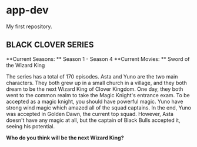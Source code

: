 # app-dev
My first repository.

## BLACK CLOVER SERIES
**Current Seasons: ** Season 1 - Season 4
**Current Movies: ** Sword of the Wizard King

The series has a total of 170 episodes. 
Asta and Yuno are the two main characters. They both grew up in a small church in a village, and they both dream to be the next Wizard King of Clover Kingdom. One day, they both went to the common realm to take the Magic Knight's entrance exam. To be accepted as a magic knight, you should have powerful magic. Yuno have strong wind magic which amazed all of the squad captains. In the end, Yuno was accepted in Golden Dawn, the current top squad. However, Asta doesn't have any magic at all, but the captain of Black Bulls accepted it, seeing his potential.

**Who do you think will be the next Wizard King?**
